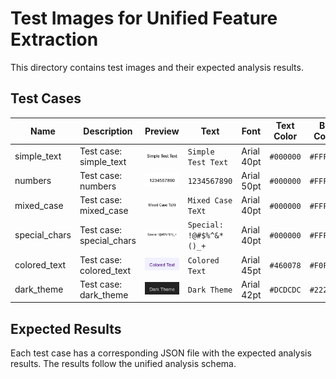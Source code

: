# Test Images for Unified Feature Extraction

This directory contains test images and their expected analysis results.

## Test Cases

| Name | Description | Preview | Text | Font | Text Color | BG Color |
|------|-------------|----------|------|------|------------|----------|
| simple_text | Test case: simple_text | <img src="simple_text.png" width="200" alt="simple_text"> | `Simple Test Text` | Arial 40pt | `#000000` | `#FFFFFF` |
| numbers | Test case: numbers | <img src="numbers.png" width="200" alt="numbers"> | `1234567890` | Arial 50pt | `#000000` | `#FFFFFF` |
| mixed_case | Test case: mixed_case | <img src="mixed_case.png" width="200" alt="mixed_case"> | `Mixed Case TeXt` | Arial 40pt | `#000000` | `#FFFFFF` |
| special_chars | Test case: special_chars | <img src="special_chars.png" width="200" alt="special_chars"> | `Special: !@#$%^&*()_+` | Arial 40pt | `#000000` | `#FFFFFF` |
| colored_text | Test case: colored_text | <img src="colored_text.png" width="200" alt="colored_text"> | `Colored Text` | Arial 45pt | `#460078` | `#F0F0FF` |
| dark_theme | Test case: dark_theme | <img src="dark_theme.png" width="200" alt="dark_theme"> | `Dark Theme` | Arial 42pt | `#DCDCDC` | `#222222` |

## Expected Results

Each test case has a corresponding JSON file with the expected analysis results. The results follow the unified analysis schema.
